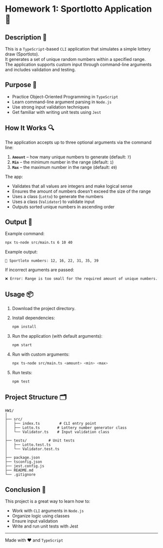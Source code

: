 # Homework 1: Sportlotto Application 🎱

## Description 📝

This is a `TypeScript`-based `CLI` application that simulates a simple lottery draw (Sportloto).  
It generates a set of unique random numbers within a specified range.  
The application supports custom input through command-line arguments and includes validation and testing.

## Purpose 🎯

-   Practice Object-Oriented Programming in `TypeScript`
-   Learn command-line argument parsing in `Node.js`
-   Use strong input validation techniques
-   Get familiar with writing unit tests using `Jest`

## How It Works 🔍

The application accepts up to three optional arguments via the command line:

1. **`Amount`** – how many unique numbers to generate (default: `7`)
2. **`Min`** – the minimum number in the range (default: `1`)
3. **`Max`** – the maximum number in the range (default: `49`)

The app:

-   Validates that all values are integers and make logical sense
-   Ensures the amount of numbers doesn't exceed the size of the range
-   Uses a class (`Lotto`) to generate the numbers
-   Uses a class (`Validator`) to validate input
-   Outputs sorted unique numbers in ascending order

## Output 📜

Example command:

```bash
npx ts-node src/main.ts 6 10 40
```

Example output:

```
🎱 Sportloto numbers: 12, 16, 22, 31, 35, 39
```

If incorrect arguments are passed:

```
❌ Error: Range is too small for the required amount of unique numbers.
```

## Usage 📦

1. Download the project directory.
2. Install dependencies:

    ```bash
    npm install
    ```

3. Run the application (with default arguments):

    ```bash
    npm start
    ```

4. Run with custom arguments:

    ```bash
    npx ts-node src/main.ts <amount> <min> <max>
    ```

5. Run tests:

    ```bash
    npm test
    ```

## Project Structure 🗂

```
HW1/
│
├── src/
│   ├── index.ts         # CLI entry point
│   ├── Lotto.ts        # Lottery number generator class
│   └── Validator.ts    # Input validation class
│
├── tests/          # Unit tests
│   ├── Lotto.test.ts
│   └── Validator.test.ts
│
├── package.json
├── tsconfig.json
├── jest.config.js
├── README.md
└── .gitignore
```

## Conclusion 🚀

This project is a great way to learn how to:

-   Work with `CLI` arguments in `Node.js`
-   Organize logic using classes
-   Ensure input validation
-   Write and run unit tests with Jest

---

Made with ❤️ and `TypeScript`

